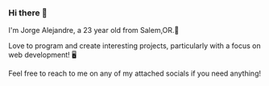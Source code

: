 ### Hi there 👋

I'm Jorge Alejandre, a 23 year old from Salem,OR.🌲

Love to program and create interesting projects, particularly with a focus on web development! 🖥️

Feel free to reach to me on any of my attached socials if you need anything!

<!--START_SECTION:waka--><!--END_SECTION:waka-->

